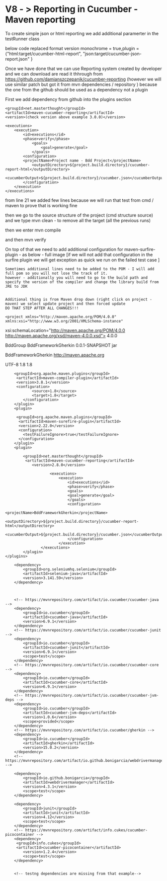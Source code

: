 # V8 - > Reporting in Cucumber - Maven reporting


To create simple json or html reporting we add additional paramerter in the testRunner class


below code replaced format version
 monochrome = true,plugin = {"html:target/cucumber-html-report", "json:target/cucumber-json-report.json" }

Once we have done that we can use Reporting system created by developer and we can download are read it thhrough from
https://github.com/damianszczepanik/cucumber-reporting (however we will use similar patch but got it from mvn dependencies / repository )
because the one from the github should be used as a dependency not a plugin

First we add dependency from github into the plugins section



    <groupId>net.masterthought</groupId>
    <artifactId>maven-cucumber-reporting</artifactId>
    <version>(check version above example 3.0.0)</version>

	<executions>
		<execution>
			<id>executions</id>
			<phase>verify</phase>
				<goals>
					<goal>generate</goal>
				</goals>
			<configuration>
			<projectName>Project name - Bdd Project</projectName>
				<outputDirectory>${project.build.directory}/cucumber-report-html</outputDirectory>
				<cucumberOutput>${project.build.directory}/cucumber.json</cucumberOutput>
			</configuration>
		</execution>
	</executions>
from line 21 we added few lines because we will run that test from cmd / maven to prove that is working fine  

then we go to the source structure of the project (cmd structure source) and we type mvn clean - to remove all the target (all the previous runs)

then we enter mvn compile

and then mvn verify


On top of that we need to add additional configuration for maven-surfire-plugin - as below - full image
[if we will not add that configuration in the surfire plugin we will get exception as quick we run on the failed test case ]
	
	
	Sometimes additional lines need to be added to the POM - I will add full pom so you will not lose the track of it.
	however - additionally you will need to go to the build path and specify the version of the compiler and change the library build from JRE to JDK
	
	
	Additional thing is from Maven drop down (right click on project - maven) we select update project and then forced update
	DO THAT STEP AFTER ALL CHANGES!!!
	
	<project xmlns="http://maven.apache.org/POM/4.0.0" xmlns:xsi="http://www.w3.org/2001/XMLSchema-instance"
  xsi:schemaLocation="http://maven.apache.org/POM/4.0.0 http://maven.apache.org/xsd/maven-4.0.0.xsd">
  <modelVersion>4.0.0</modelVersion>

  <groupId>BddGroup</groupId>
  <artifactId>BddFrameworkGherkin</artifactId>
  <version>0.0.1-SNAPSHOT</version>
  <packaging>jar</packaging>

  <name>BddFrameworkGherkin</name>
  <url>http://maven.apache.org</url>

  <properties>
    <project.build.sourceEncoding>UTF-8</project.build.sourceEncoding>
     <maven.compiler.target>1.8</maven.compiler.target>
 	 <maven.compiler.source>1.8</maven.compiler.source>
 
    
  </properties>

<build>
	<plugins>
		<plugin>
		
		<groupId>org.apache.maven.plugins</groupId>
   		 <artifactId>maven-compiler-plugin</artifactId>
   		 <version>3.8.1</version>
		 <configuration>
                <source>1.8</source>
                <target>1.8</target>
            </configuration>
		</plugin>
		<plugin>
		
		 <groupId>org.apache.maven.plugins</groupId>
  		  <artifactId>maven-surefire-plugin</artifactId>
  		  <version>2.22.0</version>
		  <configuration>
			<testFailureIgnore>true</testFailureIgnore>
		  </configuration>
		</plugin>
		<plugin>
	 
    		<groupId>net.masterthought</groupId>
   			 <artifactId>maven-cucumber-reporting</artifactId>
    			<version>2.8.0</version>
 
						<executions>
							<execution>
								<id>executions</id>
								<phase>verify</phase>
								<goals>
								<goal>generate</goal>
								</goals>
								<configuration>
								<projectName>BddFrameworkGherkin</projectName>
								<outputDirectory>${project.build.directory}/cucumber-report-html</outputDirectory>
								<cucumberOutput>${project.build.directory}/cucumber.json</cucumberOutput>
								</configuration>
							</execution>
					</executions> 
			</plugin>
	</plugins>
</build>
 <dependencies>

        <dependency>
            <groupId>org.seleniumhq.selenium</groupId>
            <artifactId>selenium-java</artifactId>
            <version>3.141.59</version>
        </dependency>
      
      

        <!-- https://mvnrepository.com/artifact/io.cucumber/cucumber-java -->
        <dependency>
            <groupId>io.cucumber</groupId>
            <artifactId>cucumber-java</artifactId>
            <version>6.9.1</version>
        </dependency>
        <!-- https://mvnrepository.com/artifact/io.cucumber/cucumber-junit -->
        <dependency>
            <groupId>io.cucumber</groupId>
            <artifactId>cucumber-junit</artifactId>
            <version>6.9.1</version>
            <scope>test</scope>
        </dependency>
        <!-- https://mvnrepository.com/artifact/io.cucumber/cucumber-core -->
        <dependency>
            <groupId>io.cucumber</groupId>
            <artifactId>cucumber-core</artifactId>
            <version>6.9.1</version>
        </dependency>
        <!-- https://mvnrepository.com/artifact/io.cucumber/cucumber-jvm-deps -->
        <dependency>
            <groupId>io.cucumber</groupId>
            <artifactId>cucumber-jvm-deps</artifactId>
            <version>1.0.6</version>
            <scope>provided</scope>
        </dependency>
        <!-- https://mvnrepository.com/artifact/io.cucumber/gherkin -->
        <dependency>
            <groupId>io.cucumber</groupId>
            <artifactId>gherkin</artifactId>
            <version>15.0.2</version>
        </dependency>
        <!-- https://mvnrepository.com/artifact/io.github.bonigarcia/webdrivermanager -->

        <dependency>
            <groupId>io.github.bonigarcia</groupId>
            <artifactId>webdrivermanager</artifactId>
            <version>4.3.1</version>
            <scope>test</scope>
        </dependency>
      
        <dependency>
            <groupId>junit</groupId>
            <artifactId>junit</artifactId>
            <version>4.12</version>
            <scope>test</scope>
        </dependency>
        <!-- https://mvnrepository.com/artifact/info.cukes/cucumber-picocontainer -->
		<dependency>
   		 <groupId>info.cukes</groupId>
   		 <artifactId>cucumber-picocontainer</artifactId>
    		<version>1.2.4</version>
    		<scope>test</scope>
		</dependency>
        
		
		<!-- testng dependencies are missing from that example-->


</project>
	
	